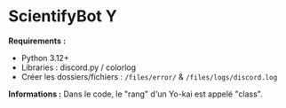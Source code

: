 # ScientifyBot Y
__Requirements :__

- Python 3.12+
- Libraries : discord.py / colorlog
- Créer les dossiers/fichiers : `/files/error/` & `/files/logs/discord.log`

__Informations :__
Dans le code, le "rang" d'un Yo-kai est appelé "class".
